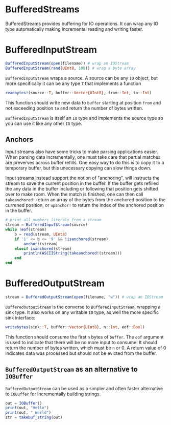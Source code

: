 
# BufferedStreams

BufferedStreams provides buffering for IO operations. It can wrap any IO type
automatically making incremental reading and writing faster.

# BufferedInputStream

```julia
BufferedInputStream(open(filename)) # wrap an IOStream
BufferedInputStream(rand(UInt8, 100)) # wrap a byte array
```

`BufferedInputStream` wraps a source. A source can be any `IO` object, but more
specifically it can be any type `T` that implements a function

```julia
readbytes!(source::T, buffer::Vector{UInt8}, from::Int, to::Int)
```

This function should write new data to `buffer` starting at position `from` and
not exceeding position `to` and return the number of bytes written.

`BufferedInputStream` is itself an `IO` type and implements the source type so
you can use it like any other `IO` type.


## Anchors

Input streams also have some tricks to make parsing applications easier. When
parsing data incrementally, one must take care that partial matches are
preverves across buffer refills. One easy way to do this is to copy it to a
temporary buffer, but this unecessary copying can slow things down.

Input streams instead support the notion of "anchoring", will instructs the
stream to save the current position in the buffer. If the buffer gets refilled
the any data in the buffer including or following that position gets shifted
over to make room. When the match is finished, one can then call `takeanchored!`
return an array of the bytes from the anchored position to the currened
position, or `upanchor!` to return the index of the anchored position in the
buffer.


```julia
# print all numbers literals from a stream
stream = BufferedInputStream(source)
while !eof(stream)
    b = read(stream, UInt8)
    if '1' <= b <= '9' && !isanchored(stream)
        anchor!(stream)
    elseif isanchored(stream)
        println(ASCIIString(takeanchored!(stream)))
    end
end
```


# BufferedOutputStream

```julia
stream = BufferedOutputStream(open(filename, "w")) # wrap an IOStream
```

`BufferedOutputStream` is the converse to `BufferedInputStream`, wrapping a sink
type. It also works on any writable `IO` type, as well the more specific sink
interface:


```julia
writebytes(sink::T, buffer::Vector{UInt8}, n::Int, eof::Bool)
```

This function should consume the first `n` bytes of `buffer`. The `eof` argument
is used to indicate that there will be no more input to consume. It should
return the number of bytes written, which must be `n` or 0. A return value of 0
indicates data was processed but should not be evicted from the buffer.


## `BufferedOutputStream` as an alternative to `IOBuffer`

`BufferedOutputStream` can be used as a simpler and often faster alternative to
`IOBuffer` for incrementally building strings.

```julia
out = IOBuffer()
print(out, "Hello")
print(out, " World")
str = takebuf_string(out)
```


